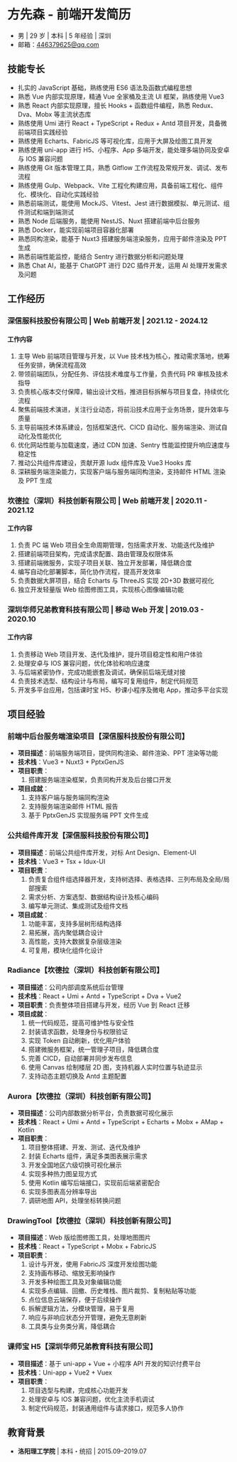 # 方先森 - 前端开发简历

- 男 | 29 岁 | 本科 | 5 年经验 | 深圳
- 邮箱：446379625@qq.com

## 技能专长

- 扎实的 JavaScript 基础，熟练使用 ES6 语法及函数式编程思想
- 熟悉 Vue 内部实现原理，精通 Vue 全家桶及主流 UI 框架，熟练使用 Vue3
- 熟悉 React 内部实现原理，擅长 Hooks + 函数组件编程，熟悉 Redux、Dva、Mobx 等主流状态库
- 熟练使用 Umi 进行 React + TypeScript + Redux + Antd 项目开发，具备微前端项目实践经验
- 熟练使用 Echarts、FabricJS 等可视化库，应用于大屏及绘图工具开发
- 熟练使用 uni-app 进行 H5、小程序、App 多端开发，能处理多端协同及安卓与 IOS 兼容问题
- 熟练使用 Git 版本管理工具，熟悉 Gitflow 工作流程及常规开发、调试、发布流程
- 熟练使用 Gulp、Webpack、Vite 工程化构建应用，具备前端工程化、组件化、模块化、自动化实践经验
- 熟悉前端测试，能使用 MockJS、Vitest、Jest 进行数据模拟、单元测试、组件测试和端到端测试
- 熟悉 Node 后端服务，能使用 NestJS、Nuxt 搭建前端中后台服务
- 熟悉 Docker，能实现前端项目容器化部署
- 熟悉同构渲染，能基于 Nuxt3 搭建服务端渲染服务，应用于邮件渲染及 PPT 生成
- 熟悉前端性能监控，能结合 Sentry 进行数据分析和问题处理
- 熟悉 Chat AI，能基于 ChatGPT 进行 D2C 插件开发，运用 AI 处理开发需求及问题

## 工作经历

### 深信服科技股份有限公司 | Web 前端开发 | 2021.12 - 2024.12

#### 工作内容

1. 主导 Web 前端项目管理与开发，以 Vue 技术栈为核心，推动需求落地，统筹任务安排，确保流程高效
2. 带领前端团队，分配任务、评估技术难度与工作量，负责代码 PR 审核及技术指导
3. 负责核心版本交付保障，输出设计文档，推进目标拆解与项目复盘，持续优化流程
4. 聚焦前端技术演进，关注行业动态，将前沿技术应用于业务场景，提升效率与质量
5. 主导前端技术体系建设，包括框架迭代、CICD 自动化、服务端渲染、测试自动化及性能优化
6. 优化网站性能与加载速度，通过 CDN 加速、Sentry 性能监控提升响应速度与稳定性
7. 推动公共组件库建设，贡献开源 Iudx 组件库及 Vue3 Hooks 库
8. 深耕服务端渲染能力，实现客户端与服务端同构渲染，支持邮件 HTML 渲染及 PPT 生成

### 坎德拉（深圳）科技创新有限公司 | Web 前端开发 | 2020.11 - 2021.12

#### 工作内容

1. 负责 PC 端 Web 项目全生命周期管理，包括需求开发、功能迭代及维护
2. 搭建前端项目架构，完成请求配置、路由管理及权限体系
3. 搭建前端微服务，实现子项目关联、独立开发部署，降低耦合度
4. 编写自动化部署脚本，简化协作流程，提高开发效率
5. 负责数据大屏项目，结合 Echarts 与 ThreeJS 实现 2D+3D 数据可视化
6. 独立开发轻量版 Web 绘图修图工具，实现核心图像编辑功能

### 深圳华师兄弟教育科技有限公司 | 移动 Web 开发 | 2019.03 - 2020.10

#### 工作内容

1. 负责移动 Web 项目开发、迭代及维护，提升项目稳定性和用户体验
2. 处理安卓与 IOS 兼容问题，优化体验和响应速度
3. 与后端紧密协作，完成功能嵌套及调试，确保前后端无缝对接
4. 负责技术选型、结构设计与布局，编写可复用组件，制定代码规范
5. 开发多平台应用，包括课时宝 H5、秒课小程序及微电 App，推动多平台实现

## 项目经验

### 前端中后台服务端渲染项目【深信服科技股份有限公司】

- **项目描述**：前端服务端项目，提供同构渲染、邮件渲染、PPT 渲染等功能
- **技术栈**：Vue3 + Nuxt3 + PptxGenJS
- **项目职责**：
    1. 搭建服务端渲染框架，负责同构开发及后台接口开发
- **项目成就**：
    1. 支持客户端与服务端同构渲染
    2. 支持服务端渲染邮件 HTML 报告
    3. 基于 PptxGenJS 实现服务端 PPT 文件生成

### 公共组件库开发【深信服科技股份有限公司】

- **项目描述**：前端公共组件库开发，对标 Ant Design、Element-UI
- **技术栈**：Vue3 + Tsx + Idux-UI
- **项目职责**：
    1. 负责复合组件组选择器开发，支持树选择、表格选择、三列布局及全局/局部搜索
    2. 需求分析、方案选型、数据结构设计及核心编码
    3. 编写单元测试、集成测试及组件文档
- **项目成就**：
    1. 功能丰富，支持多层树形结构选择
    2. 易拓展，高内聚低耦合设计
    3. 高性能，支持大数据复杂层级渲染
    4. 可复用，模块化组件化设计

### Radiance【坎德拉（深圳）科技创新有限公司】

- **项目描述**：公司内部调度系统后台管理
- **技术栈**：React + Umi + Antd + TypeScript + Dva + Vue2
- **项目职责**：负责整体项目搭建与开发，经历 Vue 到 React 迁移
- **项目成就**：
    1. 统一代码规范，提高可维护性与安全性
    2. 封装请求函数，处理身份与权限验证
    3. 实现 Token 自动刷新，优化用户体验
    4. 搭建微服务框架，统一管理子项目，降低耦合度
    5. 完善 CICD，自动部署并同步发布信息
    6. 使用 Canvas 绘制楼层 2D 图，支持机器人实时位置与轨迹显示
    7. 支持动态主题切换及 Antd 主题配置

### Aurora【坎德拉（深圳）科技创新有限公司】

- **项目描述**：公司内部数据分析平台，负责数据可视化展示
- **技术栈**：React + Umi + Antd + TypeScript + Echarts + Mobx + AMap + Kotlin
- **项目职责**：
    1. 项目整体搭建、开发、测试、迭代及维护
    2. 封装 Echarts 组件，满足多类图表展示需求
    3. 开发全国地区六级切换可视化展示
    4. 实现多种热力图呈现方式
    5. 使用 Kotlin 编写后端接口，实现前后端紧密配合
    6. 实现多图表高分辨率导出
    7. 调研地图 API，处理坐标转换问题

### DrawingTool【坎德拉（深圳）科技创新有限公司】

- **项目描述**：Web 版绘图修图工具，处理地图图片
- **技术栈**：React + TypeScript + Mobx + FabricJS
- **项目职责**：
    1. 设计与开发，使用 FabricJS 深度开发绘图功能
    2. 支持画布移动、缩放无影响操作
    3. 开发多种绘图工具及对象编辑功能
    4. 实现多点编辑、回撤、历史堆栈、图片裁剪、复制粘贴等功能
    5. 点位信息云端保存，便于后续操作
    6. 拆解逻辑方法，分模块管理，易于复用
    7. 响应与非响应状态分开管理，避免无意刷新
    8. 工具类与业务类分离，降低耦合

### 课师宝 H5【深圳华师兄弟教育科技有限公司】

- **项目描述**：基于 uni-app + Vue + 小程序 API 开发的知识付费平台
- **技术栈**：Uni-app + Vue2 + Vuex
- **项目职责**：
    1. 项目选型与构建，完成核心功能开发
    2. 处理安卓与 IOS 兼容问题，优化主流手机调试
    3. 制定代码规范，封装通用组件与请求接口，规范多人协作

## 教育背景

- **洛阳理工学院** | 本科・统招 | 2015.09–2019.07
